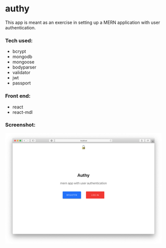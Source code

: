 # authy

This app is meant as an exercise in setting up a MERN application with user authentication.

### Tech used:

-   bcrypt
-   mongodb
-   mongoose
-   bodyparser
-   validator
-   jwt
-   passport

### Front end:

-   react
-   react-mdl

### Screenshot:

![screenshot](./assets/authy_screen.png 'authy')
